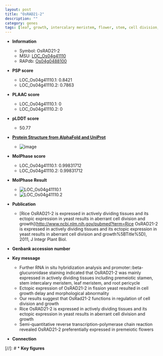 ```yaml
---
layout: post
title: "OsRAD21-2"
description: ""
category: genes
tags: [leaf, growth, intercalary meristem, flower, stem, cell division, meiotic, root, meristem, stamen]
---
```


* **Information**  
    + Symbol: OsRAD21-2  
    + MSU: [LOC_Os04g41110](http://rice.plantbiology.msu.edu/cgi-bin/ORF_infopage.cgi?orf=LOC_Os04g41110)  
    + RAPdb: [Os04g0488100](http://rapdb.dna.affrc.go.jp/viewer/gbrowse_details/irgsp1?name=Os04g0488100)  

* **PSP score**  
    + LOC_Os04g41110.1: 0.8421 
    + LOC_Os04g41110.2: 0.7863 

* **PLAAC score**  
    + LOC_Os04g41110.1: 0 
    + LOC_Os04g41110.2: 0 

* **pLDDT score**
    + 50.77

* **[Protein Structure from AlphaFold and UniProt](https://www.uniprot.org/uniprotkb/Q7XUF3/entry#structure)**
    + ![image](https://ricepsp.github.io/images/Q7/AF-Q7XUF3-F1.png)

* **MolPhase score**
    + LOC_Os04g41110.1: 0.99831712
    + LOC_Os04g41110.2: 0.99831712

* **MolPhase Result**
    + ![LOC_Os04g41110.1](https://304243504.github.io/Pictures/LOC_Os04g/LOC_Os04g41110.1.png)
    + ![LOC_Os04g41110.2](https://304243504.github.io/Pictures/LOC_Os04g/LOC_Os04g41110.2.png)

* **Publication**  
    + [Rice OsRAD21-2 is expressed in actively dividing tissues and its ectopic expression in yeast results in aberrant cell division and growth](http://www.ncbi.nlm.nih.gov/pubmed?term=Rice OsRAD21-2 is expressed in actively dividing tissues and its ectopic expression in yeast results in aberrant cell division and growth%5BTitle%5D), 2011, J Integr Plant Biol.

* **Genbank accession number**  

* **Key message**  
    + Further RNA in situ hybridization analysis and promoter::beta-glucuronidase staining indicated that OsRAD21-2 was mainly expressed in actively dividing tissues including premeiotic stamen, stem intercalary meristem, leaf meristem, and root pericycle
    + Ectopic expression of OsRAD21-2 in fission yeast resulted in cell growth delay and morphological abnormality
    + Our results suggest that OsRad21-2 functions in regulation of cell division and growth
    + Rice OsRAD21-2 is expressed in actively dividing tissues and its ectopic expression in yeast results in aberrant cell division and growth
    + Semi-quantitative reverse transcription-polymerase chain reaction revealed OsRAD21-2 preferentially expressed in premeiotic flowers

* **Connection**  

[//]: # * **Key figures**  


